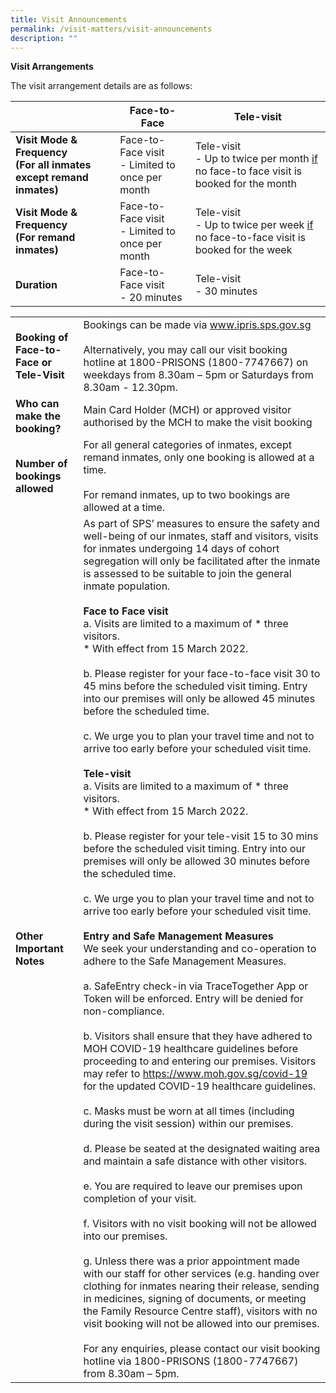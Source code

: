 ```yaml
---
title: Visit Announcements
permalink: /visit-matters/visit-announcements
description: ""
---
```

**Visit Arrangements**

The visit arrangement details are as follows:

|  |Face-to-Face  | Tele-visit  |
| -------- | -------- | -------- |
|**Visit Mode & Frequency<br>(For all inmates except remand inmates)**| Face-to-Face visit<br>- Limited to once per month |Tele-visit<br>- Up to twice per month <u>if</u> no face-to face visit is booked for the month|
|**Visit Mode & Frequency<br>(For remand inmates)**|Face-to-Face visit<br>- Limited to once per month|Tele-visit<br>- Up to twice per week <u>if</u> no face-to-face visit is booked for the week|
|**Duration**|Face-to-Face visit <br>- 20 minutes|Tele-visit<br>- 30 minutes  |

|  |  |
| -------- | -------- | 
| **Booking of Face-to-Face or Tele-Visit** |Bookings can be made via www.ipris.sps.gov.sg <br>&nbsp;<br>Alternatively, you may call our visit booking hotline at 1800-PRISONS (1800-7747667) on weekdays from 8.30am – 5pm or Saturdays from 8.30am - 12.30pm. |
|**Who can make the booking?**|Main Card Holder (MCH) or approved visitor authorised by the MCH to make the visit booking |
|**Number of bookings allowed** |For all general categories of inmates, except remand inmates, only one booking is allowed at a time.<br>&nbsp;<br>For remand inmates, up to two bookings are allowed at a time.|
|**Other Important Notes**|As part of SPS’ measures to ensure the safety and well-being of our inmates, staff and visitors, visits for inmates undergoing 14 days of cohort segregation will only be facilitated after the inmate is assessed to be suitable to join the general inmate population. <br>&nbsp;<br>**Face to Face visit** <br>a.       Visits are limited to a maximum of * three visitors.<br>* With effect from 15 March 2022.<br>&nbsp;<br>b.       Please register for your face-to-face visit 30 to 45 mins before the scheduled visit timing. Entry into our premises will only be allowed 45 minutes before the scheduled time.<br>&nbsp;<br>c.       We urge you to plan your travel time and not to arrive too early before your scheduled visit time.<br>&nbsp;<br>**Tele-visit**<br>a.       Visits are limited to a maximum of * three visitors. <br>* With effect from 15 March 2022.<br>&nbsp;<br>b.       Please register for your tele-visit 15 to 30 mins before the scheduled visit timing. Entry into our premises will only be allowed 30 minutes before the scheduled time.<br>&nbsp;<br>c.      We urge you to plan your travel time and not to arrive too early before your scheduled visit time.<br>&nbsp;<br>**Entry and Safe Management Measures**<br>We seek your understanding and co-operation to adhere to the Safe Management Measures. <br>&nbsp;<br>a.       SafeEntry check-in via TraceTogether App or Token will be enforced. Entry will be denied for non-compliance.<br>&nbsp;<br>b.       Visitors shall ensure that they have adhered to MOH COVID-19 healthcare guidelines before proceeding to and entering our premises. Visitors may refer to https://www.moh.gov.sg/covid-19 for the updated COVID-19 healthcare guidelines.<br>&nbsp;<br>c.       Masks must be worn at all times (including during the visit session) within our premises.<br>&nbsp;<br>d.       Please be seated at the designated waiting area and maintain a safe distance with other visitors.<br>&nbsp;<br>e.       You are required to leave our premises upon completion of your visit.<br>&nbsp;<br>f.        Visitors with no visit booking will not be allowed into our premises.<br>&nbsp;<br>g.       Unless there was a prior appointment made with our staff for other services (e.g.  handing over clothing for inmates nearing their release, sending in medicines, signing of documents, or meeting the Family Resource Centre staff), visitors with no visit booking will not be allowed into our premises.<br>&nbsp;<br>For any enquiries, please contact our visit booking hotline via 1800-PRISONS (1800-7747667) from 8.30am – 5pm.  |
